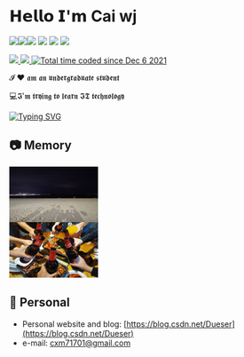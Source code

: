 # 𝗛𝗲𝗹𝗹𝗼 𝗜'𝗺 Cai wj

<img align='left' src="https://github-readme-stats.vercel.app/api?username=hexWars&show_icons=true&theme=tokyonight">

<img align='left' src="https://github-readme-streak-stats.herokuapp.com?user=hexWars&theme=tokyonight">

[![](https://img.shields.io/badge/-@hexWars-%23181717?style=flat-square&logo=github)](https://github.com/hexWars)
[![](https://img.shields.io/badge/-@hexWars-%23000000?style=flat-square&logo=gitee)](https://gitee.com/hex-cxm)
[![](https://img.shields.io/badge/-@hexWars-%23000000?style=flat-square&logo=leetcode)](https://leetcode-cn.com/u/hexWars/)
[![](https://img.shields.io/badge/-@Dueser-%23000000?style=flat-square&logo=codeforces)](https://codeforces.com/profile/Dueser)

<a href="https://github.com/hexWars">
  <img src="https://badges.pufler.dev/years/hexWars?style=flat-square&color=black&logo=github">
</a>
<a href="https://github.com/hexWars?tab=repositories">
   <img src="https://badges.pufler.dev/repos/hexWars?style=flat-square&color=black&logo=github">
</a>
<a href="https://wakatime.com/@05a07c08-5f73-4506-8c28-410e368c2294">
  <img src="https://wakatime.com/badge/user/05a07c08-5f73-4506-8c28-410e368c2294.svg?style=flat-square" alt="Total time coded since Dec 6 2021" >
</a>



𝓘 ❤️ 𝖆𝖒 𝖆𝖓 𝖚𝖓𝖉𝖊𝖗𝖌𝖗𝖆𝖉𝖚𝖆𝖙𝖊 𝖘𝖙𝖚𝖉𝖊𝖓𝖙

:computer:𝕴'𝖒 𝖙𝖗𝖞𝖎𝖓𝖌 𝖙𝖔 𝖑𝖊𝖆𝖗𝖓 𝕴𝕿 𝖙𝖊𝖈𝖍𝖓𝖔𝖑𝖔𝖌𝖞


[![Typing SVG](https://readme-typing-svg.herokuapp.com?color=E4E4E4&lines=The+darkest+hour+is+that+before+the+dawn.+)](https://git.io/typing-svg)

## 📷 Memory

<div style="display: inline-block;">
    <div>
		<img align='left' src="61.jpg" width=160px height=100px>
    </div>
    <div>
        <img align='left' src="53.jpg" width=160px height=100px>
    </div>
</div>





<br>


## 📜 Personal

- Personal website and blog: [https://blog.csdn.net/Dueser](https://blog.csdn.net/Dueser)
- e-mail: cxm71701@gmail.com









